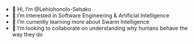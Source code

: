 - 👋 Hi, I’m @Lehlohonolo-Sehako
- 👀 I’m interested in Software Engineering & Artificial Intelligence
- 🌱 I’m currently learning more about Swarm Intelligence
- 💞️ I’m looking to collaborate on understanding why humans behave the way they do
<!--- 📫 How to reach me ...--->

<!---
Lehlohonolo-Sehako/Lehlohonolo-Sehako is a ✨ special ✨ repository because its `README.md` (this file) appears on your GitHub profile.
You can click the Preview link to take a look at your changes.
--->
